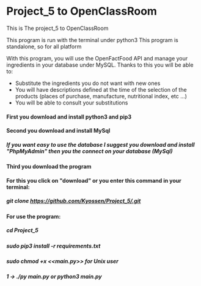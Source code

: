 # Project_5 to OpenClassRoom

This is The project_5 to OpenClassRoom

This program is run with the terminal under python3
This program is standalone, so for all platform

With this program, you will use the OpenFactFood API and manage your ingredients in your database under MySQL.
Thanks to this you will be able to:
- Substitute the ingredients you do not want with new ones
- You will have descriptions defined at the time of the selection of the products (places of purchase, manufacture, nutritional index, etc ...)
- You will be able to consult your substitutions

#### First you download and install python3 and pip3  
#### Second you download and install MySql
##### If you want easy to use the database I suggest you download and install "PhpMyAdmin" then you the connect on your database (MySql)
#### Third you download the program
#### For this you click on "download" or you enter this command in your terminal:
##### git clone https://github.com/Kyossen/Project_5/.git

#### For use the program:
##### cd Project_5
##### sudo pip3 install -r requirements.txt
##### sudo chmod +x <<main.py>> for Unix user
##### 1 -> ./py main.py or python3 main.py
